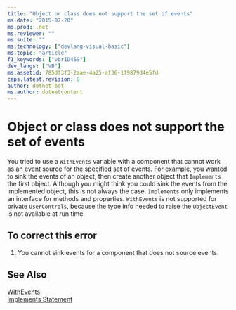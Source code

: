 ```yaml
---
title: "Object or class does not support the set of events"
ms.date: "2015-07-20"
ms.prod: .net
ms.reviewer: ""
ms.suite: ""
ms.technology: ["devlang-visual-basic"]
ms.topic: "article"
f1_keywords: ["vbrID459"]
dev_langs: ["VB"]
ms.assetid: 785df3f3-2aae-4a25-af36-1f9879d4e5fd
caps.latest.revision: 8
author: dotnet-bot
ms.author: dotnetcontent
---
```

# Object or class does not support the set of events
You tried to use a `WithEvents` variable with a component that cannot work as an event source for the specified set of events. For example, you wanted to sink the events of an object, then create another object that `Implements` the first object. Although you might think you could sink the events from the implemented object, this is not always the case. `Implements` only implements an interface for methods and properties. `WithEvents` is not supported for private `UserControls`, because the type info needed to raise the `ObjectEvent` is not available at run time.  
  
## To correct this error  
  
1.  You cannot sink events for a component that does not source events.  
  
## See Also  
 [WithEvents](../../../visual-basic/language-reference/modifiers/withevents.md)   
 [Implements Statement](../../../visual-basic/language-reference/statements/implements-statement.md)
